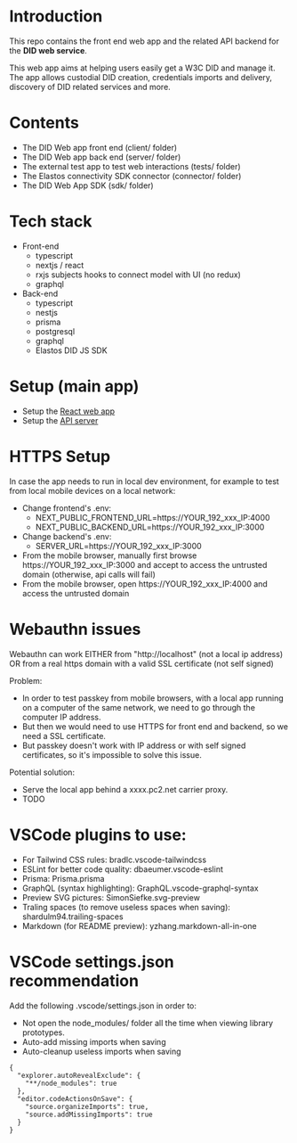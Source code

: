 # Introduction

This repo contains the front end web app and the related API backend for the **DID web service**.

This web app aims at helping users easily get a W3C DID and manage it. The app allows custodial DID creation, credentials imports and delivery, discovery of DID related services and more.

# Contents

- The DID Web app front end (client/ folder)
- The DID Web app back end (server/ folder)
- The external test app to test web interactions (tests/ folder)
- The Elastos connectivity SDK connector (connector/ folder)
- The DID Web App SDK (sdk/ folder)
# Tech stack

- Front-end
  - typescript
  - nextjs / react
  - rxjs subjects hooks to connect model with UI (no redux)
  - graphql
- Back-end
  - typescript
  - nestjs
  - prisma
  - postgresql
  - graphql
  - Elastos DID JS SDK

# Setup (main app)

- Setup the [React web app](/client/did-web-service/README.md)
- Setup the [API server](/server/api/README.md)

# HTTPS Setup

In case the app needs to run in local dev environment, for example to test from local mobile devices on a local network:

- Change frontend's .env:
  - NEXT_PUBLIC_FRONTEND_URL=https://YOUR_192_xxx_IP:4000
  - NEXT_PUBLIC_BACKEND_URL=https://YOUR_192_xxx_IP:3000
- Change backend's .env:
  - SERVER_URL=https://YOUR_192_xxx_IP:3000
- From the mobile browser, manually first browse https://YOUR_192_xxx_IP:3000 and accept to access the untrusted domain (otherwise, api calls will fail)
- From the mobile browser, open https://YOUR_192_xxx_IP:4000 and access the untrusted domain

# Webauthn issues

Webauthn can work EITHER from "http://localhost" (not a local ip address) OR from a real https domain with a valid SSL certificate (not self signed)

Problem:

- In order to test passkey from mobile browsers, with a local app running on a computer of the same network, we need to go through the computer IP address.
- But then we would need to use HTTPS for front end and backend, so we need a SSL certificate.
- But passkey doesn't work with IP address or with self signed certificates, so it's impossible to solve this issue.

Potential solution:

- Serve the local app behind a xxxx.pc2.net carrier proxy.
- TODO

# VSCode plugins to use:

- For Tailwind CSS rules: bradlc.vscode-tailwindcss
- ESLint for better code quality: dbaeumer.vscode-eslint
- Prisma: Prisma.prisma
- GraphQL (syntax highlighting): GraphQL.vscode-graphql-syntax
- Preview SVG pictures: SimonSiefke.svg-preview
- Traling spaces (to remove useless spaces when saving): shardulm94.trailing-spaces
- Markdown (for README preview): yzhang.markdown-all-in-one

# VSCode settings.json recommendation

Add the following .vscode/settings.json in order to:

- Not open the node_modules/ folder all the time when viewing library prototypes.
- Auto-add missing imports when saving
- Auto-cleanup useless imports when saving

```
{
  "explorer.autoRevealExclude": {
    "**/node_modules": true
  },
  "editor.codeActionsOnSave": {
    "source.organizeImports": true,
    "source.addMissingImports": true
  }
}
```
